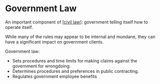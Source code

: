 # Government Law

An important component of [[civil law]]: government telling itself how to operate itself.

While many of the rules may appear to be internal and mundane, they can have a significant impact on government clients.

Government law:

- Sets procedures and time limits for making claims against the government for wrongdoing.
- Determines procedures and preferences in public contracting.
- Regulates government employee benefits

[//begin]: # "Autogenerated link references for markdown compatibility"
[civil law]: civil-law.md "Civil Law"
[//end]: # "Autogenerated link references"